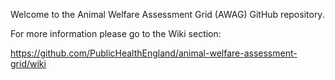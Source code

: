 Welcome to the Animal Welfare Assessment Grid (AWAG) GitHub repository.

For more information please go to the Wiki section:

https://github.com/PublicHealthEngland/animal-welfare-assessment-grid/wiki



